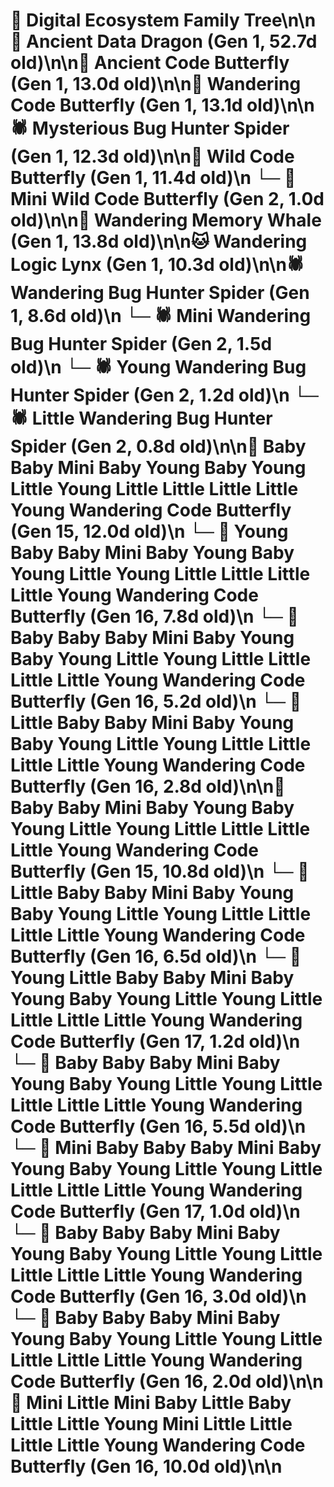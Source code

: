 # 🌳 Digital Ecosystem Family Tree\n\n🐉 Ancient Data Dragon (Gen 1, 52.7d old)\n\n🦋 Ancient Code Butterfly (Gen 1, 13.0d old)\n\n🦋 Wandering Code Butterfly (Gen 1, 13.1d old)\n\n🕷️ Mysterious Bug Hunter Spider (Gen 1, 12.3d old)\n\n🦋 Wild Code Butterfly (Gen 1, 11.4d old)\n  └─ 🦋 Mini Wild Code Butterfly (Gen 2, 1.0d old)\n\n🐋 Wandering Memory Whale (Gen 1, 13.8d old)\n\n🐱 Wandering Logic Lynx (Gen 1, 10.3d old)\n\n🕷️ Wandering Bug Hunter Spider (Gen 1, 8.6d old)\n  └─ 🕷️ Mini Wandering Bug Hunter Spider (Gen 2, 1.5d old)\n  └─ 🕷️ Young Wandering Bug Hunter Spider (Gen 2, 1.2d old)\n  └─ 🕷️ Little Wandering Bug Hunter Spider (Gen 2, 0.8d old)\n\n🦋 Baby Baby Mini Baby Young Baby Young Little Young Little Little Little Little Young Wandering Code Butterfly (Gen 15, 12.0d old)\n  └─ 🦋 Young Baby Baby Mini Baby Young Baby Young Little Young Little Little Little Little Young Wandering Code Butterfly (Gen 16, 7.8d old)\n  └─ 🦋 Baby Baby Baby Mini Baby Young Baby Young Little Young Little Little Little Little Young Wandering Code Butterfly (Gen 16, 5.2d old)\n  └─ 🦋 Little Baby Baby Mini Baby Young Baby Young Little Young Little Little Little Little Young Wandering Code Butterfly (Gen 16, 2.8d old)\n\n🦋 Baby Baby Mini Baby Young Baby Young Little Young Little Little Little Little Young Wandering Code Butterfly (Gen 15, 10.8d old)\n  └─ 🦋 Little Baby Baby Mini Baby Young Baby Young Little Young Little Little Little Little Young Wandering Code Butterfly (Gen 16, 6.5d old)\n    └─ 🦋 Young Little Baby Baby Mini Baby Young Baby Young Little Young Little Little Little Little Young Wandering Code Butterfly (Gen 17, 1.2d old)\n  └─ 🦋 Baby Baby Baby Mini Baby Young Baby Young Little Young Little Little Little Little Young Wandering Code Butterfly (Gen 16, 5.5d old)\n    └─ 🦋 Mini Baby Baby Baby Mini Baby Young Baby Young Little Young Little Little Little Little Young Wandering Code Butterfly (Gen 17, 1.0d old)\n  └─ 🦋 Baby Baby Baby Mini Baby Young Baby Young Little Young Little Little Little Little Young Wandering Code Butterfly (Gen 16, 3.0d old)\n  └─ 🦋 Baby Baby Baby Mini Baby Young Baby Young Little Young Little Little Little Little Young Wandering Code Butterfly (Gen 16, 2.0d old)\n\n🦋 Mini Little Mini Baby Little Baby Little Little Young Mini Little Little Little Little Young Wandering Code Butterfly (Gen 16, 10.0d old)\n\n